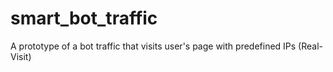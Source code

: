 # smart_bot_traffic
A prototype of a bot traffic that visits user's page with predefined IPs (Real-Visit)
